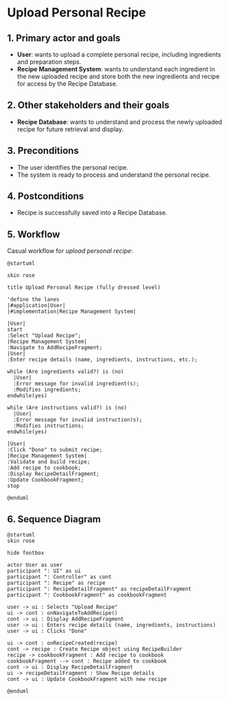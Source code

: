 # Upload Personal Recipe

## 1. Primary actor and goals
* __User__: wants to upload a complete personal recipe, including ingredients and preparation steps.
* __Recipe Management System__: wants to understand each ingredient in the new uploaded recipe and store both the new ingredients and recipe for access by the Recipe Database.


## 2. Other stakeholders and their goals

* __Recipe Database__: wants to understand and process the newly uploaded recipe for future retrieval and display.

## 3. Preconditions

* The user identifies the personal recipe.
* The system is ready to process and understand the personal recipe.

## 4. Postconditions

* Recipe is successfully saved into a Recipe Database.


## 5. Workflow

Casual workflow for _upload personal recipe_:

```plantuml
@startuml

skin rose

title Upload Personal Recipe (fully dressed level)

'define the lanes
|#application|User|
|#implementation|Recipe Management System|

|User|
start
:Select "Upload Recipe";
|Recipe Management System|
:Navigate to AddRecipeFragment;
|User|
:Enter recipe details (name, ingredients, instructions, etc.);

while (Are ingredients valid?) is (no)
  |User|
  :Error message for invalid ingredient(s);
  :Modifies ingredients;
endwhile(yes)

while (Are instructions valid?) is (no)
  |User|
  :Error message for invalid instruction(s);
  :Modifies instructions;
endwhile(yes)

|User|
:Click "Done" to submit recipe;
|Recipe Management System|
:Validate and build recipe;
:Add recipe to cookbook;
:Display RecipeDetailFragment;
:Update CookbookFragment;
stop

@enduml

```

## 6. Sequence Diagram

```plantuml
@startuml
skin rose

hide footbox

actor User as user
participant ": UI" as ui
participant ": Controller" as cont
participant ": Recipe" as recipe
participant ": RecipeDetailFragment" as recipeDetailFragment
participant ": CookbookFragment" as cookbookFragment

user -> ui : Selects "Upload Recipe"
ui -> cont : onNavigateToAddRecipe()
cont -> ui : Display AddRecipeFragment
user -> ui : Enters recipe details (name, ingredients, instructions)
user -> ui : Clicks "Done"

ui -> cont : onRecipeCreated(recipe)
cont -> recipe : Create Recipe object using RecipeBuilder
recipe -> cookbookFragment : Add recipe to cookbook
cookbookFragment --> cont : Recipe added to cookbook
cont -> ui : Display RecipeDetailFragment
ui -> recipeDetailFragment : Show Recipe details
cont -> ui : Update CookbookFragment with new recipe

@enduml
```
